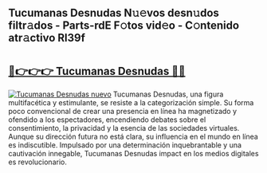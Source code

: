 ## Tucumanas Desnudas N𝚞𝚎vos desn𝚞dos filtr𝚊dos - Parts-rdE F𝚘tos vid𝚎o - C𝚘ntenido atr𝚊ctivo Rl39f

# <h2><a href="http://mb7tgn.tromn.icu/?c=Tucumanas+Desnudas">🔗👉👉👉 Tucumanas Desnudas 🔗🔗</a></h2>

[![Tucumanas Desnudas nuevo](https://i.imgur.com/pEAQMta.gif)](http://mb7tgn.tromn.icu/?c=Tucumanas+Desnudas)
Tucumanas Desnudas, una figura multifacética y estimulante, se resiste a la categorización simple. Su forma poco convencional de crear una presencia en línea ha magnetizado y ofendido a los espectadores, encendiendo debates sobre el consentimiento, la privacidad y la esencia de las sociedades virtuales. Aunque su dirección futura no está clara, su influencia en el mundo en línea es indiscutible. Impulsado por una determinación inquebrantable y una cautivación innegable, Tucumanas Desnudas impact en los medios digitales es revolucionario.
